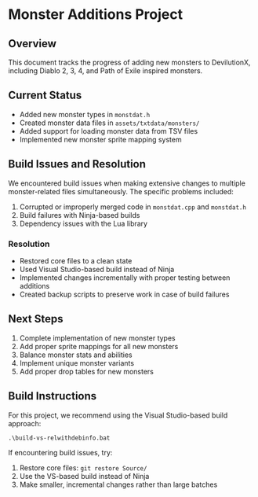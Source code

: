 # Monster Additions Project

## Overview
This document tracks the progress of adding new monsters to DevilutionX, including Diablo 2, 3, 4, and Path of Exile inspired monsters.

## Current Status
- Added new monster types in `monstdat.h`
- Created monster data files in `assets/txtdata/monsters/`
- Added support for loading monster data from TSV files
- Implemented new monster sprite mapping system

## Build Issues and Resolution
We encountered build issues when making extensive changes to multiple monster-related files simultaneously. The specific problems included:

1. Corrupted or improperly merged code in `monstdat.cpp` and `monstdat.h`
2. Build failures with Ninja-based builds
3. Dependency issues with the Lua library

### Resolution
- Restored core files to a clean state
- Used Visual Studio-based build instead of Ninja
- Implemented changes incrementally with proper testing between additions
- Created backup scripts to preserve work in case of build failures

## Next Steps
1. Complete implementation of new monster types
2. Add proper sprite mappings for all new monsters
3. Balance monster stats and abilities
4. Implement unique monster variants
5. Add proper drop tables for new monsters

## Build Instructions
For this project, we recommend using the Visual Studio-based build approach:
```
.\build-vs-relwithdebinfo.bat
```

If encountering build issues, try:
1. Restore core files: `git restore Source/`
2. Use the VS-based build instead of Ninja
3. Make smaller, incremental changes rather than large batches
